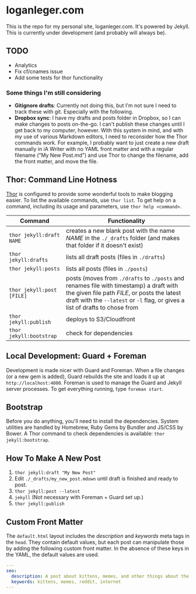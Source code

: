 # loganleger.com

This is the repo for my personal site, loganleger.com. It's powered by Jekyll. This is currently under development (and probably will always be).

## TODO

- Analytics
- Fix cf/cnames issue
- Add some tests for thor functionality

### Some things I'm still considering

- **Gitignore drafts**: Currently not doing this, but I'm not sure I need to track these with git. Especially with the following.
- **Dropbox sync**: I have my drafts and posts folder in Dropbox, so I can make changes to posts on-the-go. I can't publish these changes until I get back to my computer, however. With this system in mind, and with my use of various Markdown editors, I need to reconsider how the Thor commands work. For example, I probably want to just create a new draft manually in iA Writer with no YAML front matter and with a regular filename ("My New Post.md") and use Thor to change the filename, add the front matter, and move the file.

## Thor: Command Line Hotness

[Thor](http://github.com/wycats/thor) is configured to provide some wonderful tools to make blogging easier. To list the available commands, use `thor list`. To get help on a command, including its usage and parameters, use `thor help <command>`.

| Command       | Functionality |
| ------------- | ------------- |
| `thor jekyll:draft NAME` | creates a new blank post with the name *NAME* in the `./_drafts` folder (and makes that folder if it doesn't exist) |
| `thor jekyll:drafts` | lists all draft posts (files in `./drafts`) |
| `thor jekyll:posts` | lists all posts (files in `./posts`) |
| `thor jekyll:post [FILE]` | posts (moves from `./drafts` to `./posts` and renames file with timestamp) a draft with the given file path *FILE*, or posts the latest draft with the `--latest` or `-l` flag, or gives a list of drafts to chose from |
| `thor jekyll:publish` | deploys to S3/Cloudfront |
| `thor jekyll:bootstrap` | check for dependencies |

## Local Development: Guard + Foreman

Development is made nicer with Guard and Foreman. When a file changes (or a new gem is added), Guard rebuilds the site and loads it up at `http://localhost:4000`. Foreman is used to manage the Guard and Jekyll server processes. To get everything running, type `foreman start`.

## Bootstrap

Before you do anything, you'll need to install the dependencies. System utilities are handled by Homebrew, Ruby Gems by Bundler and JS/CSS by Bower. A Thor command to check dependencies is available: `thor jekyll:bootstrap`.

## How To Make A New Post

1. `thor jekyll:draft "My New Post"`
2. Edit `./_drafts/my_new_post.mdown` until draft is finished and ready to post.
3. `thor jekyll:post --latest`
4. `jekyll` (Not necessary with Foreman + Guard set up.)
5. `thor jekyll:publish`

## Custom Front Matter

The `default.html` layout includes the *description* and *keywords* meta tags in the `head`. They contain default values, but each post can manipulate those by adding the following custom front matter. In the absence of these keys in the YAML, the default values are used.

```yaml
---
seo:
  description: A post about kittens, memes, and other things about the internet.
  keywords: kittens, memes, reddit, internet
---
```